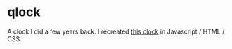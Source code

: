 qlock
=====

A clock I did a few years back. I recreated [this clock](http://www.qlocktwo.com/) in Javascript / HTML / CSS.
